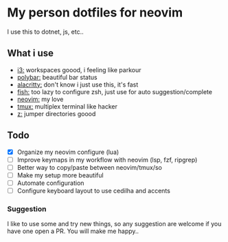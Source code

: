 # My person dotfiles for neovim

I use this to dotnet, js, etc..

## What i use
- [i3:](https://github.com/i3/i3) workspaces goood, i feeling like parkour
- [polybar:](https://github.com/polybar/polybar) beautiful bar status
- [alacritty:](https://github.com/alacritty/alacritty) don't know i just use this, it's fast
- [fish:](https://github.com/fish-shell/fish-shell) too lazy to configure zsh, just use for auto suggestion/complete
- [neovim:](https://github.com/neovim/neovim) my love
- [tmux:](https://github.com/tmux/tmux) multiplex terminal like hacker
- [z:](https://github.com/rupa/z) jumper directories goood 

## Todo
- [x] Organize my neovim configure (lua)
- [ ] Improve keymaps in my workflow with neovim (lsp, fzf, ripgrep)
- [ ] Better way to copy/paste between neovim/tmux/so
- [ ] Make my setup more beautiful
- [ ] Automate configuration
- [ ] Configure keyboard layout to use cedilha and accents

### Suggestion
I like to use some and try new things, so any suggestion are welcome if you have one open a PR. You will make me happy..
